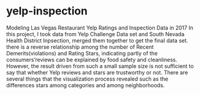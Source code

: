 # yelp-inspection
Modeling Las Vegas Restaurant Yelp Ratings and Inspection Data in 2017
In this project, I took data from Yelp Challenge Data set and South Nevada Health District Inpsection, merged them together to get the final data set. there is a reverse relationship among the number of Recent Demerits(violations) and Rating Stars, indicating partly of the consumers’reviews can be explained by food safety and cleanliness. However, the result driven from such a small sample size is not sufficient to say that whether Yelp reviews and stars are trustworthy or not. There are several things that the visualization process revealed such as the differences stars among categories and among neighborhoods.
